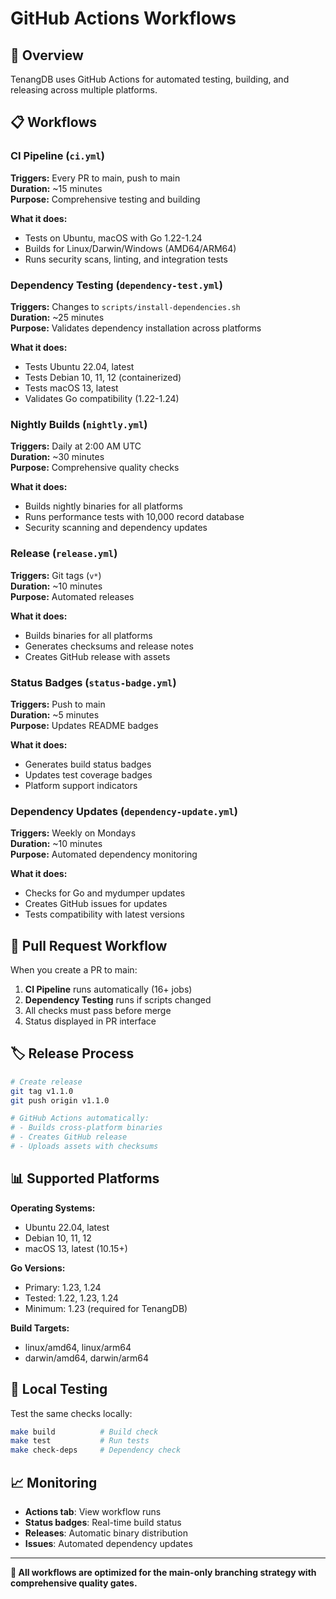 # GitHub Actions Workflows

## 🚀 **Overview**

TenangDB uses GitHub Actions for automated testing, building, and releasing across multiple platforms.

## 📋 **Workflows**

### **CI Pipeline** (`ci.yml`)
**Triggers:** Every PR to main, push to main  
**Duration:** ~15 minutes  
**Purpose:** Comprehensive testing and building

**What it does:**
- Tests on Ubuntu, macOS with Go 1.22-1.24
- Builds for Linux/Darwin/Windows (AMD64/ARM64)
- Runs security scans, linting, and integration tests

### **Dependency Testing** (`dependency-test.yml`)
**Triggers:** Changes to `scripts/install-dependencies.sh`  
**Duration:** ~25 minutes  
**Purpose:** Validates dependency installation across platforms

**What it does:**
- Tests Ubuntu 22.04, latest
- Tests Debian 10, 11, 12 (containerized)
- Tests macOS 13, latest
- Validates Go compatibility (1.22-1.24)

### **Nightly Builds** (`nightly.yml`)
**Triggers:** Daily at 2:00 AM UTC  
**Duration:** ~30 minutes  
**Purpose:** Comprehensive quality checks

**What it does:**
- Builds nightly binaries for all platforms
- Runs performance tests with 10,000 record database
- Security scanning and dependency updates

### **Release** (`release.yml`)
**Triggers:** Git tags (`v*`)  
**Duration:** ~10 minutes  
**Purpose:** Automated releases

**What it does:**
- Builds binaries for all platforms
- Generates checksums and release notes
- Creates GitHub release with assets

### **Status Badges** (`status-badge.yml`)
**Triggers:** Push to main  
**Duration:** ~5 minutes  
**Purpose:** Updates README badges

**What it does:**
- Generates build status badges
- Updates test coverage badges
- Platform support indicators

### **Dependency Updates** (`dependency-update.yml`)
**Triggers:** Weekly on Mondays  
**Duration:** ~10 minutes  
**Purpose:** Automated dependency monitoring

**What it does:**
- Checks for Go and mydumper updates
- Creates GitHub issues for updates
- Tests compatibility with latest versions

## 🎯 **Pull Request Workflow**

When you create a PR to main:

1. **CI Pipeline** runs automatically (16+ jobs)
2. **Dependency Testing** runs if scripts changed
3. All checks must pass before merge
4. Status displayed in PR interface

## 🏷️ **Release Process**

```bash
# Create release
git tag v1.1.0
git push origin v1.1.0

# GitHub Actions automatically:
# - Builds cross-platform binaries
# - Creates GitHub release
# - Uploads assets with checksums
```

## 📊 **Supported Platforms**

**Operating Systems:**
- Ubuntu 22.04, latest
- Debian 10, 11, 12
- macOS 13, latest (10.15+)

**Go Versions:**
- Primary: 1.23, 1.24
- Tested: 1.22, 1.23, 1.24
- Minimum: 1.23 (required for TenangDB)

**Build Targets:**
- linux/amd64, linux/arm64
- darwin/amd64, darwin/arm64

## 🔧 **Local Testing**

Test the same checks locally:

```bash
make build          # Build check
make test           # Run tests
make check-deps     # Dependency check
```

## 📈 **Monitoring**

- **Actions tab**: View workflow runs
- **Status badges**: Real-time build status
- **Releases**: Automatic binary distribution
- **Issues**: Automated dependency updates

---

**🎯 All workflows are optimized for the main-only branching strategy with comprehensive quality gates.**